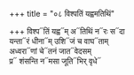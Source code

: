 +++
title = "०८ विश्पतिं यह्वमतिथिं"

+++
विश्प᳓तिं यह्व᳓म् अ᳓तिथिं न᳓रः स᳓दा  
यन्ता᳓रं धीना᳓म् उशि᳓जं च वाघ᳓ताम्  
अध्वरा᳓णां चे᳓तनं जात᳓वेदसम्  
प्र᳓ शंसन्ति न᳓मसा जूति᳓भिर् वृधे᳓